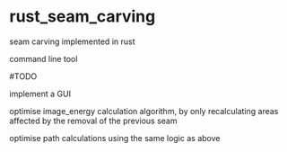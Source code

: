# rust_seam_carving

seam carving implemented in rust

command line tool

#TODO

implement a GUI

optimise image_energy calculation algorithm, by only recalculating areas affected by the removal of the previous seam

optimise path calculations using the same logic as above

